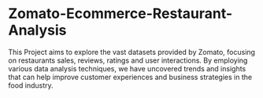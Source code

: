 # Zomato-Ecommerce-Restaurant-Analysis
This Project aims to explore the vast datasets provided by Zomato, focusing on restaurants sales, reviews, ratings and user interactions. By employing various data analysis techniques, we have uncovered trends and insights that can help improve customer experiences and business strategies in the food industry. 
